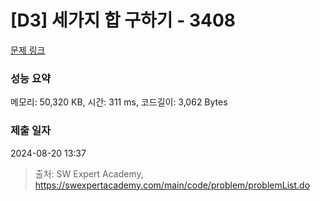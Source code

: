 # [D3] 세가지 합 구하기 - 3408 

[문제 링크](https://swexpertacademy.com/main/code/problem/problemDetail.do?contestProbId=AWEbPukqySUDFAWs) 

### 성능 요약

메모리: 50,320 KB, 시간: 311 ms, 코드길이: 3,062 Bytes

### 제출 일자

2024-08-20 13:37



> 출처: SW Expert Academy, https://swexpertacademy.com/main/code/problem/problemList.do